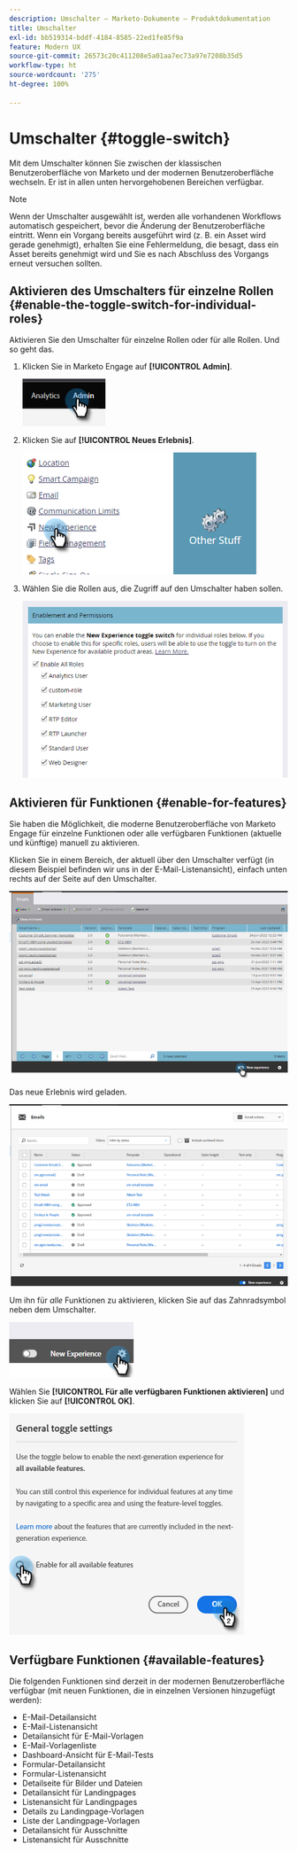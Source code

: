 ```yaml
---
description: Umschalter – Marketo-Dokumente – Produktdokumentation
title: Umschalter
exl-id: bb519314-bddf-4184-8585-22ed1fe85f9a
feature: Modern UX
source-git-commit: 26573c20c411208e5a01aa7ec73a97e7208b35d5
workflow-type: ht
source-wordcount: '275'
ht-degree: 100%

---
```


# Umschalter {#toggle-switch}

Mit dem Umschalter können Sie zwischen der klassischen Benutzeroberfläche von Marketo und der modernen Benutzeroberfläche wechseln. Er ist in allen unten hervorgehobenen Bereichen verfügbar.

>[!NOTE]
>
>Wenn der Umschalter ausgewählt ist, werden alle vorhandenen Workflows automatisch gespeichert, bevor die Änderung der Benutzeroberfläche eintritt. Wenn ein Vorgang bereits ausgeführt wird (z. B. ein Asset wird gerade genehmigt), erhalten Sie eine Fehlermeldung, die besagt, dass ein Asset bereits genehmigt wird und Sie es nach Abschluss des Vorgangs erneut versuchen sollten.

## Aktivieren des Umschalters für einzelne Rollen {#enable-the-toggle-switch-for-individual-roles}

Aktivieren Sie den Umschalter für einzelne Rollen oder für alle Rollen. Und so geht das.

1. Klicken Sie in Marketo Engage auf **[!UICONTROL Admin]**.

   ![](assets/toggle-switch-1.png)

1. Klicken Sie auf **[!UICONTROL Neues Erlebnis]**.

   ![](assets/toggle-switch-2.png)

1. Wählen Sie die Rollen aus, die Zugriff auf den Umschalter haben sollen.

   ![](assets/toggle-switch-3.png)

## Aktivieren für Funktionen {#enable-for-features}

Sie haben die Möglichkeit, die moderne Benutzeroberfläche von Marketo Engage für einzelne Funktionen oder alle verfügbaren Funktionen (aktuelle und künftige) manuell zu aktivieren.

Klicken Sie in einem Bereich, der aktuell über den Umschalter verfügt (in diesem Beispiel befinden wir uns in der E-Mail-Listenansicht), einfach unten rechts auf der Seite auf den Umschalter.

![](assets/toggle-switch-4.png)

Das neue Erlebnis wird geladen.

![](assets/toggle-switch-5.png)

Um ihn für _alle_ Funktionen zu aktivieren, klicken Sie auf das Zahnradsymbol neben dem Umschalter.

![](assets/toggle-switch-6.png)

Wählen Sie **[!UICONTROL Für alle verfügbaren Funktionen aktivieren]** und klicken Sie auf **[!UICONTROL OK]**.

![](assets/toggle-switch-7.png)

## Verfügbare Funktionen {#available-features}

Die folgenden Funktionen sind derzeit in der modernen Benutzeroberfläche verfügbar (mit neuen Funktionen, die in einzelnen Versionen hinzugefügt werden):

* E-Mail-Detailansicht
* E-Mail-Listenansicht
* Detailansicht für E-Mail-Vorlagen
* E-Mail-Vorlagenliste
* Dashboard-Ansicht für E-Mail-Tests
* Formular-Detailansicht
* Formular-Listenansicht
* Detailseite für Bilder und Dateien
* Detailansicht für Landingpages
* Listenansicht für Landingpages
* Details zu Landingpage-Vorlagen
* Liste der Landingpage-Vorlagen
* Detailansicht für Ausschnitte
* Listenansicht für Ausschnitte
